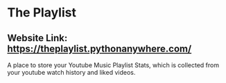 # The Playlist
 ## Website Link: https://theplaylist.pythonanywhere.com/
 
 A place to store your Youtube Music Playlist Stats, which is collected from your youtube watch history and liked videos.

